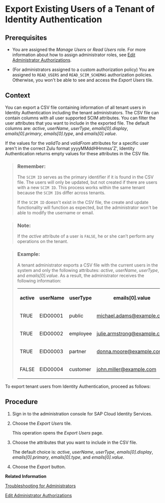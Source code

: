 <!-- loio40c29d2632b744af9bc7b7d353616d52 -->

# Export Existing Users of a Tenant of Identity Authentication



## Prerequisites

-   You are assigned the *Manage Users* or *Read Users* role. For more information about how to assign administrator roles, see [Edit Administrator Authorizations](edit-administrator-authorizations-86ee374.md).

-   \(For administrators assigned to a custom authorization policy\) You are assigned to `READ_USERS` and `READ_SCIM_SCHEMAS` authorization policies. Otherwise, you won't be able to see and access the *Export Users* tile.




## Context

You can export a CSV file containing information of all tenant users in Identity Authentication including the tenant administrators. The CSV file can contain columns with all user supported SCIM attributes. You can filter the user attributes that you want to include in the exported file. The default columns are: *active*, *userName*, *userType*, *emails\[0\].display*, *emails\[0\].primary*, *emails\[0\].type*, and *emails\[0\].value*.

If the values for the *validTo* and *validFrom* attributes for a specific user aren't in the correct Zulu format yyyyMMddHHmmss'Z', Identity Authentication returns empty values for these attributes in the CSV file.

> ### Remember:  
> The `SCIM ID` serves as the primary identifier if it is found in the CSV file. The users will only be updated, but not created if there are users with a new `SCIM ID`. This process works within the same tenant because the `SCIM ID`s differ across tenants.
> 
> If the `SCIM ID` doesn't exist in the CSV file, the create and update functionality will function as expected, but the administrator won't be able to modify the username or email.

> ### Note:  
> If the *active* attribute of a user is `FALSE`, he or she can’t perform any operations on the tenant.

> ### Example:  
> A tenant administrator exports a CSV file with the current users in the system and only the following attributes: *active*, *userName*, *userType*, and *emails\[0\].value*. As a result, the administrator receives the following information:
> 
> 
> <table>
> <tr>
> <th valign="top">
> 
> active
> 
> 
> 
> </th>
> <th valign="top">
> 
> userName
> 
> 
> 
> </th>
> <th valign="top">
> 
> userType
> 
> 
> 
> </th>
> <th valign="top">
> 
> emails\[0\].value
> 
> 
> 
> </th>
> </tr>
> <tr>
> <td valign="top">
> 
> TRUE
> 
> 
> 
> </td>
> <td valign="top">
> 
> EID00001
> 
> 
> 
> </td>
> <td valign="top">
> 
> public
> 
> 
> 
> </td>
> <td valign="top">
> 
> michael.adams@example.com
> 
> 
> 
> </td>
> </tr>
> <tr>
> <td valign="top">
> 
> TRUE
> 
> 
> 
> </td>
> <td valign="top">
> 
> EID00002
> 
> 
> 
> </td>
> <td valign="top">
> 
> employee
> 
> 
> 
> </td>
> <td valign="top">
> 
> julie.armstrong@example.com
> 
> 
> 
> </td>
> </tr>
> <tr>
> <td valign="top">
> 
> TRUE
> 
> 
> 
> </td>
> <td valign="top">
> 
> EID00003
> 
> 
> 
> </td>
> <td valign="top">
> 
> partner
> 
> 
> 
> </td>
> <td valign="top">
> 
> donna.moore@example.com
> 
> 
> 
> </td>
> </tr>
> <tr>
> <td valign="top">
> 
> FALSE
> 
> 
> 
> </td>
> <td valign="top">
> 
> EID00004
> 
> 
> 
> </td>
> <td valign="top">
> 
> customer
> 
> 
> 
> </td>
> <td valign="top">
> 
> john.miller@example.com
> 
> 
> 
> </td>
> </tr>
> </table>

To export tenant users from Identity Authentication, proceed as follows:



<a name="loio40c29d2632b744af9bc7b7d353616d52__steps_evb_bvz_r4"/>

## Procedure

1.  Sign in to the administration console for SAP Cloud Identity Services.

2.  Choose the *Export Users* tile.

    This operation opens the *Export Users* page.

3.  Choose the attributes that you want to include in the CSV file.

    The default choice is: *active*, *userName*, *userType*, *emails\[0\].display*, *emails\[0\].primary*, *emails\[0\].type*, and *emails\[0\].value*.

4.  Choose the *Export* button.


**Related Information**  


[Troubleshooting for Administrators](troubleshooting-for-administrators-f80beb5.md "This section is intended to help administrators deal with error messages in the administration console for SAP Cloud Identity Services.")

[Edit Administrator Authorizations](edit-administrator-authorizations-86ee374.md "As a tenant administrator, you can edit both your own authorizations and other administrators' authorizations in the administration console for SAP Cloud Identity Services. By editing the administrator authorizations you can also delete an administrator.")

